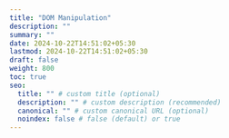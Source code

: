 ```yaml
---
title: "DOM Manipulation"
description: ""
summary: ""
date: 2024-10-22T14:51:02+05:30
lastmod: 2024-10-22T14:51:02+05:30
draft: false
weight: 800
toc: true
seo:
  title: "" # custom title (optional)
  description: "" # custom description (recommended)
  canonical: "" # custom canonical URL (optional)
  noindex: false # false (default) or true
---
```

